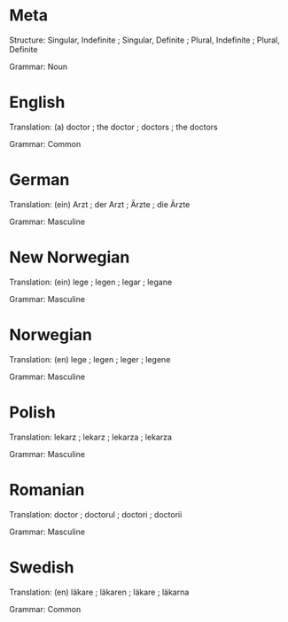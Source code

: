 Meta
====

Structure: Singular, Indefinite ; Singular, Definite ; Plural, Indefinite ; Plural, Definite

Grammar:   Noun



English
=======

Translation: (a) doctor ; the doctor ; doctors ; the doctors

Grammar:     Common



German
======

Translation: (ein) Arzt ; der Arzt ; Ärzte ; die Ärzte

Grammar:     Masculine



New Norwegian
=============

Translation: (ein) lege ; legen ; legar ; legane

Grammar:     Masculine



Norwegian
=========

Translation: (en) lege ; legen ; leger ; legene

Grammar:     Masculine



Polish
======

Translation: lekarz ; lekarz ; lekarza ; lekarza

Grammar:     Masculine



Romanian
========

Translation: doctor ; doctorul ; doctori ; doctorii

Grammar:     Masculine



Swedish
=======

Translation: (en) läkare ; läkaren ; läkare ; läkarna

Grammar:     Common
